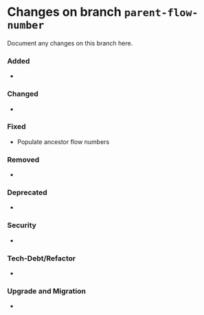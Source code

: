 # Changes on branch `parent-flow-number`
Document any changes on this branch here.
### Added
- 

### Changed
- 

### Fixed
- Populate ancestor flow numbers 

### Removed
- 

### Deprecated
- 

### Security
- 

### Tech-Debt/Refactor
- 

### Upgrade and Migration
- 
